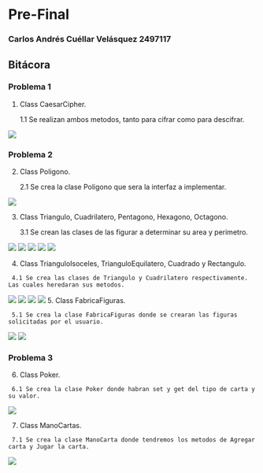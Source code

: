 # Pre-Final

### Carlos Andrés Cuéllar Velásquez 2497117
       
## Bitácora


### Problema 1
1.  Class CaesarCipher.

     1.1 Se realizan ambos metodos, tanto para cifrar como para descifrar.

 ![](PF/1.png)

### Problema 2

2.  Class Poligono.

     2.1 Se crea la clase Poligono que sera la interfaz a implementar.

 ![](L7/2.png)
 
 3.  Class Triangulo, Cuadrilatero, Pentagono, Hexagono, Octagono.

     3.1 Se crean las clases de las figurar a determinar su area y perimetro.

 ![](PF/3.png)
 ![](PF/4.png)
 ![](PF/5.png)
 ![](PF/6.png)
 ![](PF/7.png)
 
  4.  Class TrianguloIsoceles, TrianguloEquilatero, Cuadrado y Rectangulo.

     4.1 Se crea las clases de Triangulo y Cuadrilatero respectivamente. Las cuales heredaran sus metodos.
   
   ![](PF/8.png)
   ![](PF/9.png)
   ![](PF/10.png)
   ![](PF/11.png)
  5.  Class FabricaFiguras.

     5.1 Se crea la clase FabricaFiguras donde se crearan las figuras solicitadas por el usuario.

   ![](PF/12.png)
   ![ ](PF/13.png)
 
 ### Problema 3 
 
  6.  Class Poker.

     6.1 Se crea la clase Poker donde habran set y get del tipo de carta y su valor.
   
   ![](PF/14.png)

  7.  Class ManoCartas.

     7.1 Se crea la clase ManoCarta donde tendremos los metodos de Agregar carta y Jugar la carta.

   ![](PF/15.png)
 

